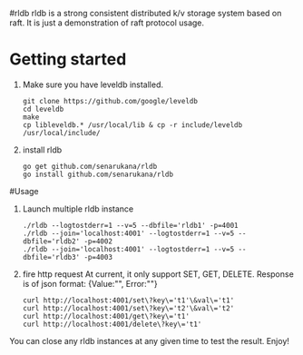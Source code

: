 #rldb
rldb is a strong consistent distributed k/v storage system based on raft.
It is just a demonstration of raft protocol usage.

# Getting started
1. Make sure you have leveldb installed.
	```
	git clone https://github.com/google/leveldb
	cd leveldb
	make
	cp libleveldb.* /usr/local/lib & cp -r include/leveldb /usr/local/include/
	```

2. install rldb
	```
	go get github.com/senarukana/rldb
	go install github.com/senarukana/rldb
	```

#Usage
1. Launch multiple rldb instance

	```
	./rldb --logtostderr=1 --v=5 --dbfile='rldb1' -p=4001
	./rldb --join='localhost:4001' --logtostderr=1 --v=5 --dbfile='rldb2' -p=4002
	./rldb --join='localhost:4001' --logtostderr=1 --v=5 --dbfile='rldb3' -p=4003
	```

2. fire http request
At current, it only support SET, GET, DELETE. Response is of json format: {Value:"", Error:""}
	
	```
	curl http://localhost:4001/set\?key\='t1'\&val\='t1'
 	curl http://localhost:4001/set\?key\='t2'\&val\='t2'
 	curl http://localhost:4001/get\?key\='t1'
 	curl http://localhost:4001/delete\?key\='t1'
 	```
You can close any rldb instances at any given time to test the result. Enjoy!